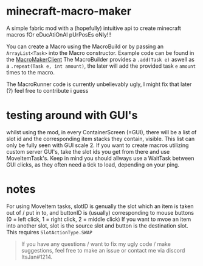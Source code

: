 # minecraft-macro-maker
A simple fabric mod with a (hopefully) intuitive api to create minecraft macros
fOr eDucAtiOnAl pUrPosEs oNly!!!


You can create a Macro using the MacroBuild or by passing an ```ArrayList<Task>``` into the Macro constructor. 
Example code can be found in the [MacroMakerClient](https://github.com/JanCantCode/minecraft-macro-maker/blob/master/src/main/java/tk/jandev/macromaker/client/MacromakerClient.java)
The MacroBuilder provides a ```.add(Task e)``` aswell as a ```.repeat(Task e, int amount)```, the later will add the provided task ```e``` ```amount``` times to the macro.

The MacroRunner code is currently unbelievably ugly, I might fix that later (?)
feel free to contribute i guess


# testing around with GUI's

whilst using the mod, in every ContainerScreen (=GUI), there will be a list of slot id and the corresponding item stacks they contain, visible. This list can only be fully seen with GUI
scale 2. If you want to create macros utilizing custom server GUI's, take the slot ids you get from there and use MoveItemTask's.
Keep in mind you should allways use a WaitTask between GUI clicks, as they often need a tick to load, depending on your ping.


# notes

For using MoveItem tasks, slotID is genually the slot which an item is taken out of / put in to, and buttonID is (usually) corresponding to mouse buttons (0 = left click, 1 = right click, 2 = middle click)
If you want to mvoe an item into another slot, slot is the source slot and button is the destination slot. This requires ```SlotActionType.SWAP```

> If you have any questions / want to fix my ugly code / make suggestions, feel free to make an issue or contact me via discord ItsJan#1214. 
